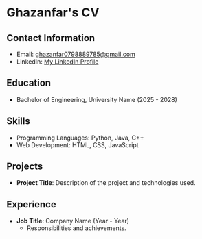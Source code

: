# Ghazanfar's CV

## Contact Information
- Email: ghazanfar0798889785@gmail.com
- LinkedIn: [My LinkedIn Profile](https://www.linkedin.com/in/Ghazanfarprofile)

## Education
- Bachelor of Engineering, University Name (2025 - 2028)

## Skills
- Programming Languages: Python, Java, C++
- Web Development: HTML, CSS, JavaScript

## Projects
- **Project Title**: Description of the project and technologies used.

## Experience
- **Job Title**: Company Name (Year - Year)
  - Responsibilities and achievements.
